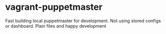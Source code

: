 vagrant-puppetmaster
====================

Fast building local puppetmaster for development.
Not using stored configs or dashboard. Plain files and happy development
